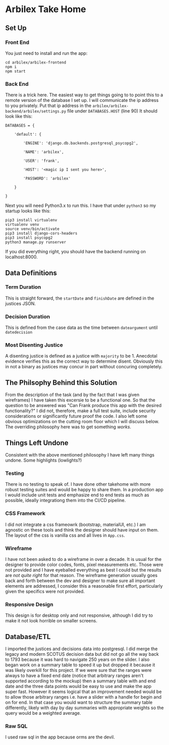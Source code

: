 # Arbilex Take Home

## Set Up

### Front End
You just need to install and run the app:
    
    cd arbilex/arbilex-frontend
    npm i
    npm start

### Back End
There is a trick here. The easiest way to get things going to to point this to a remote version of the database I set up. I will communicate the ip address to you privately. Put that ip address in the `arbilex/arbilex-backend/arbilex/settings.py` file under `DATABASES.HOST` (line 90) It should look like this:
    
    DATABASES = {

        'default': {

            'ENGINE': 'django.db.backends.postgresql_psycopg2',

            'NAME': 'arbilex',

            'USER': 'frank',

            'HOST': '<magic ip I sent you here>',

            'PASSWORD': 'arbilex'

        }

    }

Next you will need Python3.x to run this. I have that under `python3` so my startup looks like this:

    pip3 install virtualenv
    virtualenv venv
    source venv/bin/activate
    pip3 install django-cors-headers
    pip3 install psycopg2
    python3 manage.py runserver
    
If you did everything right, you should have the backend running on localhost:8000.
## Data Definitions
### Term Duration
This is straight forward, the `startDate` and `finishDate` are defined in the justices JSON.
### Decision Duration
This is defined from the case data as the time between `dateargument` until `datedecision` 
### Most Disenting Justice
A disenting justice is defined as a justice with `majority` to be 1. Anecdotal evidence verifies this as the correct way to determine disent. Obviously this in not a binary as justices may concur in part without concuring completely. 
## The Philsophy Behind this Solution
From the description of the task (and by the fact that I was given wireframes) I have taken this excersie to be a functional one. So that the question to be answered was "Can Frank produce this app with the desired functionality?" I did not, therefore, make a full test suite, include security considerations or significantly future proof the code. I also left some obvious optimizations on the cutting room floor which I will discuss below. The overriding philosophy here was to get something *works*. 
## Things Left Undone
Consistent with the above mentioned philosophy I have left many things undone. Some highlights (lowlights?)
### Testing
There is no testing to speak of. I have done other takehome with more robust testing suites and would be happy to share them. In a production app I would include unit tests and emphasize end to end tests as much as possible, ideally integrationg them into the CI/CD pipeline. 
### CSS Framework
I did not integrate a css frameowrk (bootstrap, materialUI, etc.) I am agnostic on these tools and think the designer should have input on them. The layout of the css is vanilla css and all lives in `App.css`. 
### Wireframe
I have not been asked to do a wireframe in over a decade. It is usual for the designer to provide color codes, fonts, pixel measurements etc. Those were not provided and I have eyeballed everything as best I could but the results are *not quite right* for that reason. The wireframe generation usually goes back and forth between the dev and designer to make sure all important elements are addressed, I consider this a reasonable first effort, particularly given the specifics were not provided.
### Responsive Design
This design is for desktop only and not responsive, although I did try to make it not look horrible on smaller screens. 
## Database/ETL
I imported the justices and decisions data into postgresql. I did merge the legacy and modern SCOTUS decision data but did not go all the way back to 1793 because it was hard to navigate 250 years on the slider. I also began work on a summary table to speed it up but dropped it because it was likely overkill for this project. If we were sure that the ranges were always to have a fixed end date (notice that arbitrary ranges aren't supported according to the mockup) then a summary table with and end date and the three data points would be easy to use and make the app super fast. However it seems logical that an improvement needed would be to allow those arbitrary ranges i.e. have a slider with a handle for begin and on for end. In that case you would want to structure the summary table differently, likely with day by day summaries with appropriate weights so the query would be a weighted average. 
### Raw SQL
I used raw sql in the app because orms are the devil. 

